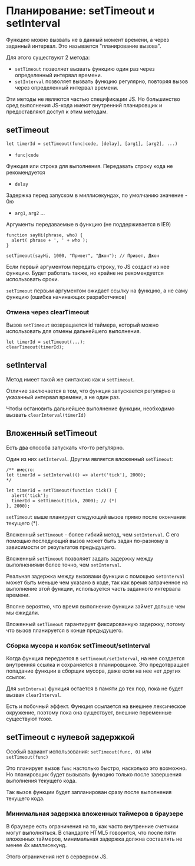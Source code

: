 # Планирование: setTimeout и setInterval

Функцию можно вызвать не в данный момент времени, а через заданный интервал. Это называется "планирование вызова".

Для этого существуют 2 метода:

- `setTimeout` позволяет вызвать функцию один раз через определенный интервал времени.
- `setInterval` позволяет вызвать функцию регулярно, повторяя вызов через определенный интервал времени.

Эти методы не являются частью спецификации JS. Но большинство сред выполнения JS-кода имеют внутренний планировщик и предоставляют доступ к этим методам.

## setTimeout

```
let timerId = setTimeout(func|code, [delay], [arg1], [arg2], ...)
```

- `func|code`
    
Функция или строка для выполнения. Передавать строку кода не рекомендуется

- `delay`

Задержка перед запуском в миллисекундах, по умолчанию значение - 0ю

- `arg1`, `arg2` ...

Аргументы передаваемые в функцию (не поддерживается в IE9)

```
function sayHi(phrase, who) {
  alert( phrase + ', ' + who );
}

setTimeout(sayHi, 1000, "Привет", "Джон"); // Привет, Джон
```

Если первый аргументом передать строку, то JS создаст из нее функцию. Будет работать также, но крайне не рекомендуется использовать сроки.

`setTimeout` первым аргументом ожидает ссылку на функцию, а не саму функцию (ошибка начинающих разработчиков)

### Отмена через clearTimeout

Вызов `setTimeout` возвращается id таймера, который можно использовать для отмены дальнейшего выполнения.

```
let timerId = setTimeout(...);
clearTimeout(timerId);
```

## setInterval

Метод имеет такой же синтаксис как и `setTimeout`.

Отличие заключается в том, что функция запускается регулярно в указанный интервал времени, а не один раз.

Чтобы остановить дальнейшее выполнение функции, необходимо вызвать `clearInterval(timerId)`

## Вложенный setTimeout

Есть два способа запускать что-то регулярно.

Один из них `setInterval`. Другим является вложенный `setTimeout`:

```
/** вместо:
let timerId = setInterval(() => alert('tick'), 2000);
*/

let timerId = setTimeout(function tick() {
  alert('tick');
  timerId = setTimeout(tick, 2000); // (*)
}, 2000);
```

`setTimeout` выше планирует следующий вызов прямо после окончания текущего (*).

Вложенный `setTimeout` - более гибкий метод, чем `setInterval`. С его помощью последующий вызов может быть задан по-разному в зависимости от результатов предыдущего.

Вложенный `setTimeout` позволяет задать задержку между выполнениями более точно, чем `setInterval`.

Реальная задержка между вызовами функции с помощью `setInterval` может быть меньше чем указано в коде, так как время затраченное на выполнение этой функции, используется часть заданного интервала времени.

Вполне вероятно, что время выполнение функции займет дольше чем мы ожидали.

Вложенный `setTimeout` гарантирует фиксированную задержку, потому что вызов планируется в конце предыдущего.

### Сборка мусора и колбэк setTimeout/setInterval

Когда функция передается в `setTimeout/setInterval`, на нее создается внутренняя ссылка и сохраняется в планировщике. Это предотвращает попадание функции в сборщик мусора, даже если на нее нет других ссылок.

Для `setInterval` функция остается в памяти до тех пор, пока не будет вызван `clearInterval`.

Есть и побочный эффект. Функция ссылается на внешнее лексическое окружение, поэтому пока она существует, внешние переменные существуют тоже.

## setTimeout с нулевой задержкой

Особый вариант использования: `setTimeout(func, 0)` или `setTimeout(func)`

Это планирует вызов `func` настолько быстро, насколько это возможно. Но планировщик будет вызывать функцию только после завершения выполнения текущего кода.

Так вызов функции будет запланирован сразу после выполнения текущего кода.


### Минимальная задержка вложенных таймеров в браузере

В браузере есть ограничения на то, как часто внутренние счетчики могут выполняться. В стандарте HTML5 говорится, что после пяти вложенных таймеров, минимальная задержка должна составлять не менее 4х миллисекунд.

Этого ограничения нет в серверном JS.